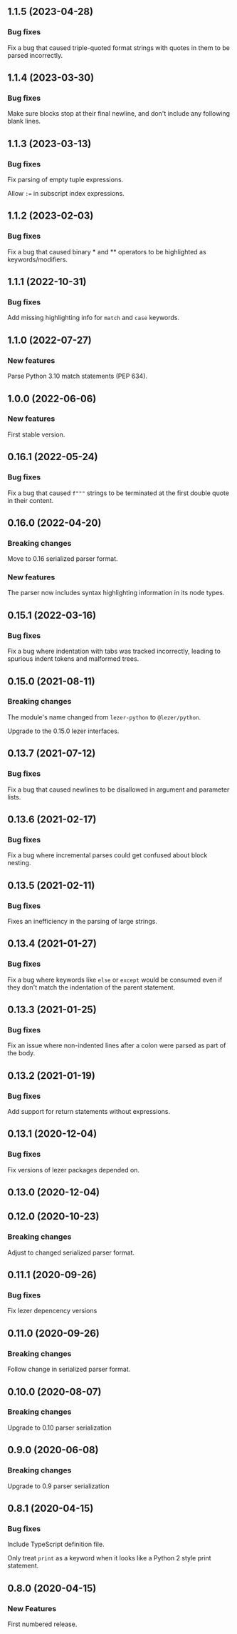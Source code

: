 ## 1.1.5 (2023-04-28)

### Bug fixes

Fix a bug that caused triple-quoted format strings with quotes in them to be parsed incorrectly.

## 1.1.4 (2023-03-30)

### Bug fixes

Make sure blocks stop at their final newline, and don't include any following blank lines.

## 1.1.3 (2023-03-13)

### Bug fixes

Fix parsing of empty tuple expressions.

Allow `:=` in subscript index expressions.

## 1.1.2 (2023-02-03)

### Bug fixes

Fix a bug that caused binary * and ** operators to be highlighted as keywords/modifiers.

## 1.1.1 (2022-10-31)

### Bug fixes

Add missing highlighting info for `match` and `case` keywords.

## 1.1.0 (2022-07-27)

### New features

Parse Python 3.10 match statements (PEP 634).

## 1.0.0 (2022-06-06)

### New features

First stable version.

## 0.16.1 (2022-05-24)

### Bug fixes

Fix a bug that caused `f"""` strings to be terminated at the first double quote in their content.

## 0.16.0 (2022-04-20)

### Breaking changes

Move to 0.16 serialized parser format.

### New features

The parser now includes syntax highlighting information in its node types.

## 0.15.1 (2022-03-16)

### Bug fixes

Fix a bug where indentation with tabs was tracked incorrectly, leading to spurious indent tokens and malformed trees.

## 0.15.0 (2021-08-11)

### Breaking changes

The module's name changed from `lezer-python` to `@lezer/python`.

Upgrade to the 0.15.0 lezer interfaces.

## 0.13.7 (2021-07-12)

### Bug fixes

Fix a bug that caused newlines to be disallowed in argument and parameter lists.

## 0.13.6 (2021-02-17)

### Bug fixes

Fix a bug where incremental parses could get confused about block nesting.

## 0.13.5 (2021-02-11)

### Bug fixes

Fixes an inefficiency in the parsing of large strings.

## 0.13.4 (2021-01-27)

### Bug fixes

Fix a bug where keywords like `else` or `except` would be consumed even if they don't match the indentation of the parent statement.

## 0.13.3 (2021-01-25)

### Bug fixes

Fix an issue where non-indented lines after a colon were parsed as part of the body.

## 0.13.2 (2021-01-19)

### Bug fixes

Add support for return statements without expressions.

## 0.13.1 (2020-12-04)

### Bug fixes

Fix versions of lezer packages depended on.

## 0.13.0 (2020-12-04)

## 0.12.0 (2020-10-23)

### Breaking changes

Adjust to changed serialized parser format.

## 0.11.1 (2020-09-26)

### Bug fixes

Fix lezer depencency versions

## 0.11.0 (2020-09-26)

### Breaking changes

Follow change in serialized parser format.

## 0.10.0 (2020-08-07)

### Breaking changes

Upgrade to 0.10 parser serialization

## 0.9.0 (2020-06-08)

### Breaking changes

Upgrade to 0.9 parser serialization

## 0.8.1 (2020-04-15)

### Bug fixes

Include TypeScript definition file.

Only treat `print` as a keyword when it looks like a Python 2 style print statement.

## 0.8.0 (2020-04-15)

### New Features

First numbered release.
